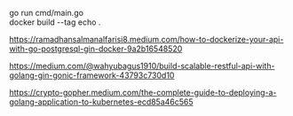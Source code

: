 [](https://medium.com/@shershnev/layered-architecture-implementation-in-golang-6318a72c1e10)

  go run cmd/main.go  
  docker build --tag echo . 

https://ramadhansalmanalfarisi8.medium.com/how-to-dockerize-your-api-with-go-postgresql-gin-docker-9a2b16548520

https://medium.com/@wahyubagus1910/build-scalable-restful-api-with-golang-gin-gonic-framework-43793c730d10


https://crypto-gopher.medium.com/the-complete-guide-to-deploying-a-golang-application-to-kubernetes-ecd85a46c565